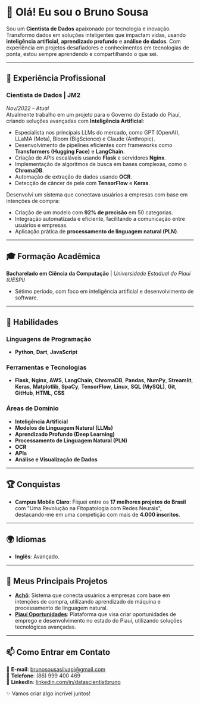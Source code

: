 # 👋 Olá! Eu sou o Bruno Sousa  

Sou um **Cientista de Dados** apaixonado por tecnologia e inovação. Transformo dados em soluções inteligentes que impactam vidas, usando **inteligência artificial**, **aprendizado profundo** e **análise de dados**. Com experiência em projetos desafiadores e conhecimentos em tecnologias de ponta, estou sempre aprendendo e compartilhando o que sei.  

---

## 💼 Experiência Profissional  

### **Cientista de Dados** | JM2  
*Nov/2022 – Atual*  
Atualmente trabalho em um projeto para o Governo do Estado do Piauí, criando soluções avançadas com **Inteligência Artificial**:  
- Especialista nos principais LLMs do mercado, como GPT (OpenAI), LLaMA (Meta), Bloom (BigScience) e Claude (Anthropic).  
- Desenvolvimento de pipelines eficientes com frameworks como **Transformers (Hugging Face)** e **LangChain**.  
- Criação de APIs escaláveis usando **Flask** e servidores **Nginx**.  
- Implementação de algoritmos de busca em bases complexas, como o **ChromaDB**.  
- Automação de extração de dados usando **OCR**.  
- Detecção de câncer de pele com **TensorFlow** e **Keras**.
   
Desenvolvi um sistema que conectava usuários a empresas com base em intenções de compra:  
- Criação de um modelo com **92% de precisão** em 50 categorias.  
- Integração automatizada e eficiente, facilitando a comunicação entre usuários e empresas.  
- Aplicação prática de **processamento de linguagem natural (PLN)**.  

---

## 🎓 Formação Acadêmica  
**Bacharelado em Ciência da Computação** | *Universidade Estadual do Piauí (UESPI)*  
- Sétimo período, com foco em inteligência artificial e desenvolvimento de software.  

---

## 🚀 Habilidades  

### Linguagens de Programação  
- **Python**, **Dart**, **JavaScript**  

### Ferramentas e Tecnologias  
- **Flask**, **Nginx**, **AWS**, **LangChain**, **ChromaDB**, **Pandas**, **NumPy**, **Streamlit**, **Keras**, **Matplotlib**, **SpaCy**, **TensorFlow**, **Linux**, **SQL (MySQL)**, **Git**, **GitHub**, **HTML**, **CSS**  

### Áreas de Domínio  
- **Inteligência Artificial**  
- **Modelos de Linguagem Natural (LLMs)**  
- **Aprendizado Profundo (Deep Learning)**  
- **Processamento de Linguagem Natural (PLN)**  
- **OCR**  
- **APIs**  
- **Análise e Visualização de Dados**  

---

## 🏆 Conquistas  
- **Campus Mobile Claro**: Fiquei entre os **17 melhores projetos do Brasil** com "Uma Revolução na Fitopatologia com Redes Neurais", destacando-me em uma competição com mais de **4.000 inscritos**.  

---

## 🌍 Idiomas  
- **Inglês**: Avançado.  

---

## 🚀 Meus Principais Projetos  
- **[Achô](https://acho.jm2.tec.br/)**: Sistema que conecta usuários a empresas com base em intenções de compra, utilizando aprendizado de máquina e processamento de linguagem natural.  
- **[Piauí Oportunidades](https://piauioportunidades.pi.gov.br/)**: Plataforma que visa criar oportunidades de emprego e desenvolvimento no estado do Piauí, utilizando soluções tecnológicas avançadas.  

---

## 📫 Como Entrar em Contato  
📧 **E-mail**: brunosousasilvapi@gmail.com  
📱 **Telefone**: (86) 999 400 469  
💼 **LinkedIn**: [linkedin.com/in/datascientistbruno](https://www.linkedin.com/in/datascientistbruno)  

✨ Vamos criar algo incrível juntos!
